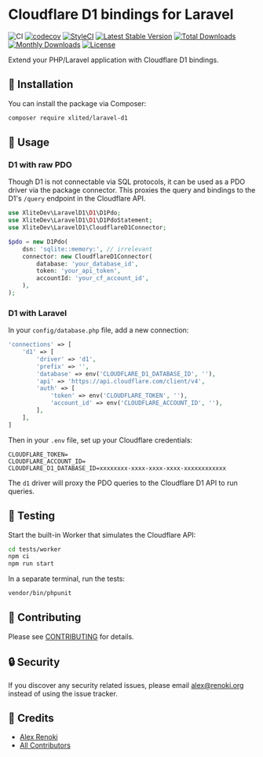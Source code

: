 # Cloudflare D1 bindings for Laravel

![CI](https://github.com/renoki-co/l1/workflows/CI/badge.svg?branch=master)
[![codecov](https://codecov.io/gh/renoki-co/l1/branch/master/graph/badge.svg)](https://codecov.io/gh/renoki-co/l1/branch/master)
[![StyleCI](https://github.styleci.io/repos/651202208/shield?branch=master)](https://github.styleci.io/repos/651202208)
[![Latest Stable Version](https://poser.pugx.org/renoki-co/l1/v/stable)](https://packagist.org/packages/renoki-co/l1)
[![Total Downloads](https://poser.pugx.org/renoki-co/l1/downloads)](https://packagist.org/packages/renoki-co/l1)
[![Monthly Downloads](https://poser.pugx.org/renoki-co/l1/d/monthly)](https://packagist.org/packages/renoki-co/l1)
[![License](https://poser.pugx.org/renoki-co/l1/license)](https://packagist.org/packages/renoki-co/l1)

Extend your PHP/Laravel application with Cloudflare D1 bindings.

## 🚀 Installation

You can install the package via Composer:

```bash
composer require xlited/laravel-d1
```

## 🙌 Usage

### D1 with raw PDO

Though D1 is not connectable via SQL protocols, it can be used as a PDO driver via the package connector. This proxies the query and bindings to the D1's `/query` endpoint in the Cloudflare API.

```php
use XliteDev\LaravelD1\D1\D1Pdo;
use XliteDev\LaravelD1\D1\D1PdoStatement;
use XliteDev\LaravelD1\CloudflareD1Connector;

$pdo = new D1Pdo(
    dsn: 'sqlite::memory:', // irrelevant
    connector: new CloudflareD1Connector(
        database: 'your_database_id',
        token: 'your_api_token',
        accountId: 'your_cf_account_id',
    ),
);
```

### D1 with Laravel

In your `config/database.php` file, add a new connection:

```php
'connections' => [
    'd1' => [
        'driver' => 'd1',
        'prefix' => '',
        'database' => env('CLOUDFLARE_D1_DATABASE_ID', ''),
        'api' => 'https://api.cloudflare.com/client/v4',
        'auth' => [
            'token' => env('CLOUDFLARE_TOKEN', ''),
            'account_id' => env('CLOUDFLARE_ACCOUNT_ID', ''),
        ],
    ],
]
```

Then in your `.env` file, set up your Cloudflare credentials:

```
CLOUDFLARE_TOKEN=
CLOUDFLARE_ACCOUNT_ID=
CLOUDFLARE_D1_DATABASE_ID=xxxxxxxx-xxxx-xxxx-xxxx-xxxxxxxxxxxx
```

The `d1` driver will proxy the PDO queries to the Cloudflare D1 API to run queries.

## 🐛 Testing

Start the built-in Worker that simulates the Cloudflare API:

```bash
cd tests/worker
npm ci
npm run start
```

In a separate terminal, run the tests:

``` bash
vendor/bin/phpunit
```

## 🤝 Contributing

Please see [CONTRIBUTING](CONTRIBUTING.md) for details.

## 🔒  Security

If you discover any security related issues, please email <alex@renoki.org> instead of using the issue tracker.

## 🎉 Credits

- [Alex Renoki](https://github.com/rennokki)
- [All Contributors](../../contributors)
